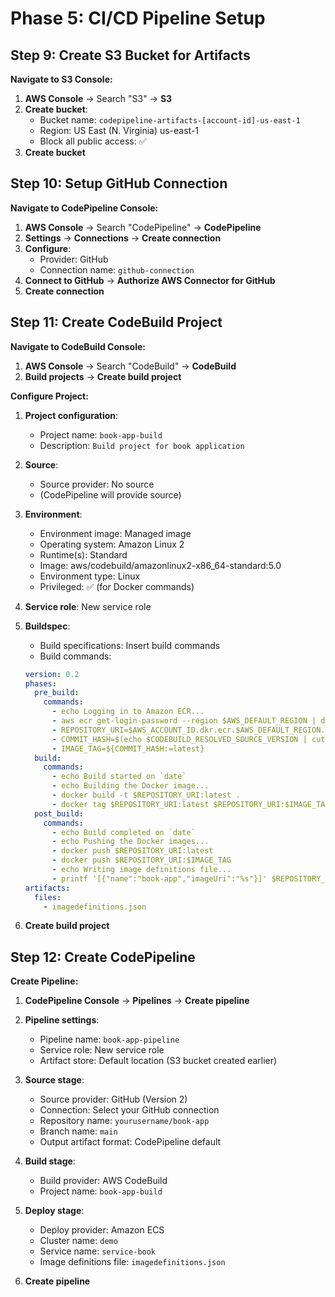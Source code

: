 # Phase 5: CI/CD Pipeline Setup

## Step 9: Create S3 Bucket for Artifacts

**Navigate to S3 Console:**
1. **AWS Console** → Search "S3" → **S3**
2. **Create bucket**:
   - Bucket name: `codepipeline-artifacts-[account-id]-us-east-1`
   - Region: US East (N. Virginia) us-east-1
   - Block all public access: ✅
3. **Create bucket**

## Step 10: Setup GitHub Connection

**Navigate to CodePipeline Console:**
1. **AWS Console** → Search "CodePipeline" → **CodePipeline**
2. **Settings** → **Connections** → **Create connection**
3. **Configure**:
   - Provider: GitHub
   - Connection name: `github-connection`
4. **Connect to GitHub** → **Authorize AWS Connector for GitHub**
5. **Create connection**

## Step 11: Create CodeBuild Project

**Navigate to CodeBuild Console:**
1. **AWS Console** → Search "CodeBuild" → **CodeBuild**
2. **Build projects** → **Create build project**

**Configure Project:**
1. **Project configuration**:
   - Project name: `book-app-build`
   - Description: `Build project for book application`

2. **Source**:
   - Source provider: No source
   - (CodePipeline will provide source)

3. **Environment**:
   - Environment image: Managed image
   - Operating system: Amazon Linux 2
   - Runtime(s): Standard
   - Image: aws/codebuild/amazonlinux2-x86_64-standard:5.0
   - Environment type: Linux
   - Privileged: ✅ (for Docker commands)

4. **Service role**: New service role

5. **Buildspec**:
   - Build specifications: Insert build commands
   - Build commands:
   ```yaml
   version: 0.2
   phases:
     pre_build:
       commands:
         - echo Logging in to Amazon ECR...
         - aws ecr get-login-password --region $AWS_DEFAULT_REGION | docker login --username AWS --password-stdin $AWS_ACCOUNT_ID.dkr.ecr.$AWS_DEFAULT_REGION.amazonaws.com
         - REPOSITORY_URI=$AWS_ACCOUNT_ID.dkr.ecr.$AWS_DEFAULT_REGION.amazonaws.com/book-app
         - COMMIT_HASH=$(echo $CODEBUILD_RESOLVED_SOURCE_VERSION | cut -c 1-7)
         - IMAGE_TAG=${COMMIT_HASH:=latest}
     build:
       commands:
         - echo Build started on `date`
         - echo Building the Docker image...
         - docker build -t $REPOSITORY_URI:latest .
         - docker tag $REPOSITORY_URI:latest $REPOSITORY_URI:$IMAGE_TAG
     post_build:
       commands:
         - echo Build completed on `date`
         - echo Pushing the Docker images...
         - docker push $REPOSITORY_URI:latest
         - docker push $REPOSITORY_URI:$IMAGE_TAG
         - echo Writing image definitions file...
         - printf '[{"name":"book-app","imageUri":"%s"}]' $REPOSITORY_URI:$IMAGE_TAG > imagedefinitions.json
   artifacts:
     files:
       - imagedefinitions.json
   ```

6. **Create build project**

## Step 12: Create CodePipeline

**Create Pipeline:**
1. **CodePipeline Console** → **Pipelines** → **Create pipeline**

2. **Pipeline settings**:
   - Pipeline name: `book-app-pipeline`
   - Service role: New service role
   - Artifact store: Default location (S3 bucket created earlier)

3. **Source stage**:
   - Source provider: GitHub (Version 2)
   - Connection: Select your GitHub connection
   - Repository name: `yourusername/book-app`
   - Branch name: `main`
   - Output artifact format: CodePipeline default

4. **Build stage**:
   - Build provider: AWS CodeBuild
   - Project name: `book-app-build`

5. **Deploy stage**:
   - Deploy provider: Amazon ECS
   - Cluster name: `demo`
   - Service name: `service-book`
   - Image definitions file: `imagedefinitions.json`

6. **Create pipeline**
